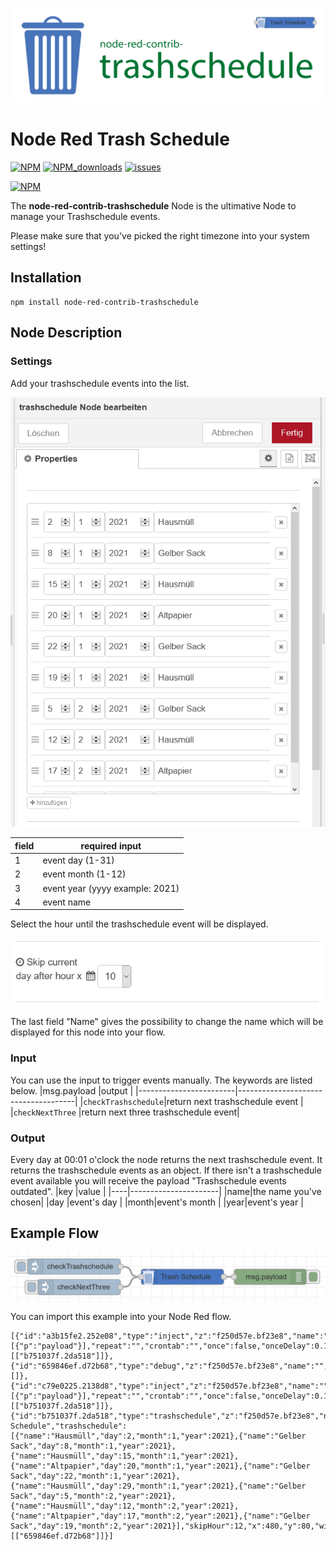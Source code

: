 ![banner](img/trashschedule_banner.svg)
# Node Red Trash Schedule

[![NPM](https://img.shields.io/npm/v/node-red-contrib-trashschedule)](https://www.npmjs.com/package/node-red-contrib-trashschedule)
[![NPM_downloads](https://img.shields.io/npm/dm/node-red-contrib-trashschedule)](https://www.npmjs.com/package/node-red-contrib-trashschedule)
[![issues](https://img.shields.io/github/issues/mariuslang/node-red-contrib-trashschedule)](https://github.com/MariusLang/node-red-contrib-trashschedule/issues)

[![NPM](https://nodei.co/npm/node-red-contrib-trashschedule.png?compact=true)](https://nodei.co/npm/node-red-contrib-trashschedule/)

The **node-red-contrib-trashschedule** Node is the ultimative Node to manage your Trashschedule events.

Please make sure that you've picked the right timezone into your system settings!

## Installation
```
npm install node-red-contrib-trashschedule
```

## Node Description
### Settings
Add your trashschedule events into the list.

![list_example](img/list_example.PNG)

|field|required input                 |
|-----|-------------------------------|
|1    |event day (1-31)               |
|2    |event month (1-12)             |
|3    |event year (yyyy example: 2021)|
|4    |event name                     |

Select the hour until the trashschedule event will be displayed.

![skip_example](img/skip_example.PNG)

The last field "Name" gives the possibility to change the name which will be displayed for this node into your flow.

### Input
You can use the input to trigger events manually. The keywords are listed below.
|msg.payload             |output                               |
|------------------------|-------------------------------------|
|```checkTrashschedule```|return next trashschedule event      |
|```checkNextThree```    |return next three trashschedule event|

### Output
Every day at 00:01 o'clock the node returns the next trashschedule event.
It returns the trashschedule events as an object. If there isn't a trashschedule event available you will receive the payload "Trashschedule events outdated".
|key |value                 |
|----|----------------------|
|name|the name you've chosen|
|day |event's day           |
|month|event's month        |
|year|event's year          |

## Example Flow
![flow_example](img/flow_example.PNG)

You can import this example into your Node Red flow.
```
[{"id":"a3b15fe2.252e08","type":"inject","z":"f250d57e.bf23e8","name":"","props":[{"p":"payload"}],"repeat":"","crontab":"","once":false,"onceDelay":0.1,"topic":"","payload":"checkTrashschedule","payloadType":"str","x":270,"y":60,"wires":[["b751037f.2da518"]]},{"id":"659846ef.d72b68","type":"debug","z":"f250d57e.bf23e8","name":"","active":true,"tosidebar":true,"console":false,"tostatus":false,"complete":"false","statusVal":"","statusType":"auto","x":650,"y":80,"wires":[]},{"id":"c79e0225.2138d8","type":"inject","z":"f250d57e.bf23e8","name":"","props":[{"p":"payload"}],"repeat":"","crontab":"","once":false,"onceDelay":0.1,"topic":"","payload":"checkNextThree","payloadType":"str","x":280,"y":100,"wires":[["b751037f.2da518"]]},{"id":"b751037f.2da518","type":"trashschedule","z":"f250d57e.bf23e8","name":"Trash Schedule","trashschedule":[{"name":"Hausmüll","day":2,"month":1,"year":2021},{"name":"Gelber Sack","day":8,"month":1,"year":2021},{"name":"Hausmüll","day":15,"month":1,"year":2021},{"name":"Altpapier","day":20,"month":1,"year":2021},{"name":"Gelber Sack","day":22,"month":1,"year":2021},{"name":"Hausmüll","day":29,"month":1,"year":2021},{"name":"Gelber Sack","day":5,"month":2,"year":2021},{"name":"Hausmüll","day":12,"month":2,"year":2021},{"name":"Altpapier","day":17,"month":2,"year":2021},{"name":"Gelber Sack","day":19,"month":2,"year":2021}],"skipHour":12,"x":480,"y":80,"wires":[["659846ef.d72b68"]]}]
```
